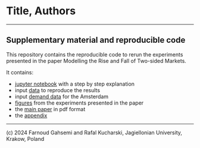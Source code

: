 # Title, Authors

---

## Supplementary material and reproducible code

This repository contains the reproducible code to rerun the experiments presented in the paper Modelling the Rise and Fall of Two-sided Markets.

It contains:

* [jupyter notebook](https://github.com/Farnoud-G/MaaSSim/blob/Coevolution/docs/AAMAS-2024/csv_results_with_notebook/AAMAS_2024.ipynb) with a step by step explanation
* input [data](https://github.com/Farnoud-G/MaaSSim/tree/Coevolution/docs/AAMAS-2024/csv_results_with_notebook) to reproduce the results
* input [demand data](https://github.com/Farnoud-G/MaaSSim/blob/Coevolution/docs/AAMAS-2024/Amsterdam_requests.csv) for the Amsterdam
* [figures](https://github.com/Farnoud-G/MaaSSim/tree/Coevolution/docs/AAMAS-2024/Figures) from the experiments presented in the paper
* the [main paper]() in pdf format
* the [appendix]()

----
(c) 2024 Farnoud Gahsemi and Rafal Kucharski, Jagiellonian University, Krakow, Poland
